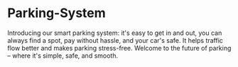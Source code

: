 # Parking-System
Introducing our smart parking system: it's easy to get in and out, you can always find a spot, pay without hassle, and your car's safe. It helps traffic flow better and makes parking stress-free. Welcome to the future of parking – where it's simple, safe, and smooth.
